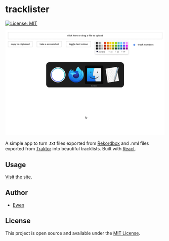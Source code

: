 # tracklister

[![License: MIT](https://img.shields.io/badge/License-MIT-blue.svg)](https://opensource.org/licenses/MIT)

![](example_files/eg-clipboard.gif)

A simple app to turn .txt files exported from [Rekordbox](https://rekordbox.com/en/) and .nml files exported from [Traktor](https://en.wikipedia.org/wiki/Traktor) into beautiful tracklists. Built with [React](https://reactjs.org/).

## Usage

[Visit the site](https://tracklister.club/).

## Author

- [Ewen](https://www.ewen.io)

## License

This project is open source and available under the [MIT License](LICENSE).
